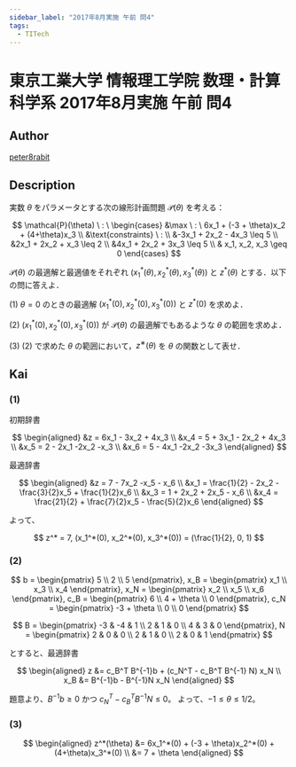 ```yaml
---
sidebar_label: "2017年8月実施 午前 問4"
tags:
  - TITech
---
```

# 東京工業大学 情報理工学院 数理・計算科学系 2017年8月実施 午前 問4

## **Author**
[peter8rabit](https://github.com/peter8rabit)

## **Description**
実数 $\theta$ をパラメータとする次の線形計画問題 $\mathcal{P}(\theta)$ を考える：

$$
\mathcal{P}(\theta) \ : \ \begin{cases}
    &\max \ : \ 6x_1 + (-3 + \theta)x_2 + (4+\theta)x_3 \\
    &\text{constraints} \ : \\
    &-3x_1 + 2x_2 - 4x_3 \leq 5 \\
    &2x_1 + 2x_2 + x_3 \leq 2 \\
    &4x_1 + 2x_2 + 3x_3 \leq 5 \\
    & x_1, x_2, x_3 \geq 0
\end{cases}
$$

$\mathcal{P}(\theta)$ の最適解と最適値をそれぞれ $(x_1^*(\theta), x_2^*(\theta), x_3^*(\theta))$ と $z^*(\theta)$ とする．以下の問に答えよ．

(1) $\theta = 0$ のときの最適解 $(x_1^*(0), x_2^*(0), x_3^*(0))$ と $z^*(0)$ を求めよ．

(2) $(x_1^*(0), x_2^*(0), x_3^*(0))$ が $\mathcal{P}(\theta)$ の最適解でもあるような $\theta$ の範囲を求めよ．

(3)  (2) で求めた $\theta$ の範囲において，$z^∗(\theta)$ を $\theta$ の関数として表せ．

## **Kai**
### (1)
初期辞書

$$
\begin{aligned}
    &z = 6x_1 - 3x_2 + 4x_3 \\
    &x_4 = 5 + 3x_1 - 2x_2 + 4x_3 \\
    &x_5 = 2 - 2x_1 -2x_2 -x_3 \\
    &x_6 = 5 - 4x_1 -2x_2 -3x_3
\end{aligned}
$$

最適辞書

$$
\begin{aligned}
    &z = 7 - 7x_2 -x_5 - x_6 \\
    &x_1 = \frac{1}{2} - 2x_2 - \frac{3}{2}x_5 + \frac{1}{2}x_6 \\
    &x_3 = 1 + 2x_2 + 2x_5 - x_6 \\
    &x_4 = \frac{21}{2} + \frac{7}{2}x_5 - \frac{5}{2}x_6
\end{aligned}
$$

よって、

$$
z^* = 7, (x_1^*(0), x_2^*(0), x_3^*(0)) = (\frac{1}{2}, 0, 1)
$$

### (2)

$$
b = \begin{pmatrix}
    5 \\ 2 \\ 5
\end{pmatrix},
x_B = \begin{pmatrix}
    x_1 \\ x_3 \\ x_4
\end{pmatrix},
x_N = \begin{pmatrix}
    x_2 \\ x_5 \\ x_6
\end{pmatrix},
c_B = \begin{pmatrix}
    6 \\ 4 + \theta \\ 0
\end{pmatrix},
c_N = \begin{pmatrix}
    -3 + \theta \\ 0 \\ 0
\end{pmatrix}
$$

$$
B = \begin{pmatrix}
    -3 & -4 & 1 \\ 2 & 1 & 0 \\ 4 & 3 & 0
\end{pmatrix},
N = \begin{pmatrix}
    2 & 0 & 0 \\ 2 & 1 & 0 \\ 2 & 0 & 1
\end{pmatrix}
$$

とすると、最適辞書

$$
\begin{aligned}
    z &= c_B^T B^{-1}b + (c_N^T - c_B^T B^{-1} N) x_N \\
    x_B &= B^{-1}b - B^{-1}N x_N
\end{aligned}
$$

題意より、$B^{-1}b \geq 0$ かつ $c_N^T - c_B^TB^{-1}N \leq 0$。
よって、$-1 \leq \theta \leq 1/2$。

### (3)

$$
\begin{aligned}
    z^*(\theta) &= 6x_1^*(0) + (-3 + \theta)x_2^*(0) + (4+\theta)x_3^*(0) \\
    &= 7 + \theta
\end{aligned}
$$